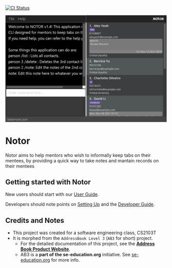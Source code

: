 [![CI Status](https://github.com/AY2122S1-CS2103T-W08-1/tp/actions/workflows/gradle.yml/badge.svg)](https://github.com/AY2122S1-CS2103T-W08-1/tp/actions)

![Ui](docs/images/Ui.png)

# Notor

Notor aims to help mentors who wish to informally keep tabs on their mentees, by providing a quick way to take notes and mantain records on their mentees

## Getting started with Notor
New users should start with our [User Guide](docs/UserGuide.md).

Developers should note points on [Setting Up](docs/SettingUp.md) and the [Developer Guide](docs/DeveloperGuide.md).

## Credits and Notes
* This project was created for a software engineering class, CS2103T
* It is morphed from the `AddressBook Level 3` (`AB3` for short) project.
  * For the detailed documentation of this project, see the **[Address Book Product Website](https://se-education.org/addressbook-level3)**.
  * AB3 is a **part of the se-education.org** initiative. See [se-education.org](https://se-education.org#https://se-education.org/#contributing) for more info.
